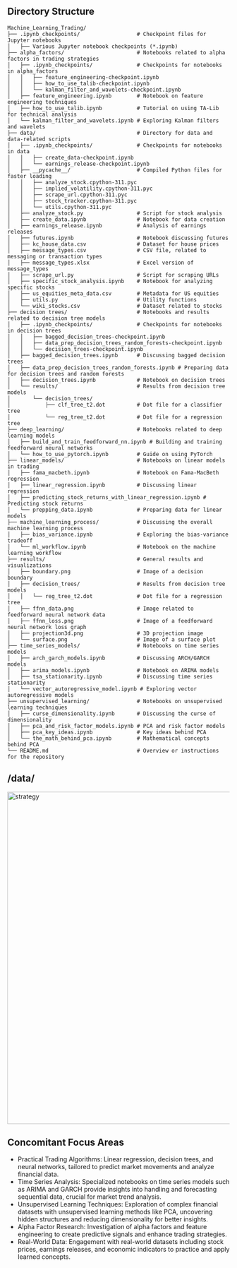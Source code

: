 ## Directory Structure

```
Machine_Learning_Trading/
├── .ipynb_checkpoints/                  # Checkpoint files for Jupyter notebooks
│   ├── Various Jupyter notebook checkpoints (*.ipynb)
├── alpha_factors/                       # Notebooks related to alpha factors in trading strategies
│   ├── .ipynb_checkpoints/              # Checkpoints for notebooks in alpha_factors
│   │   ├── feature_engineering-checkpoint.ipynb
│   │   ├── how_to_use_talib-checkpoint.ipynb
│   │   └── kalman_filter_and_wavelets-checkpoint.ipynb
│   ├── feature_engineering.ipynb        # Notebook on feature engineering techniques
│   ├── how_to_use_talib.ipynb           # Tutorial on using TA-Lib for technical analysis
│   └── kalman_filter_and_wavelets.ipynb # Exploring Kalman filters and wavelets
├── data/                                # Directory for data and data-related scripts
│   ├── .ipynb_checkpoints/              # Checkpoints for notebooks in data
│   │   ├── create_data-checkpoint.ipynb
│   │   └── earnings_release-checkpoint.ipynb
│   ├── __pycache__/                     # Compiled Python files for faster loading
│   │   ├── analyze_stock.cpython-311.pyc
│   │   ├── implied_volatility.cpython-311.pyc
│   │   ├── scrape_url.cpython-311.pyc
│   │   ├── stock_tracker.cpython-311.pyc
│   │   └── utils.cpython-311.pyc
│   ├── analyze_stock.py                 # Script for stock analysis
│   ├── create_data.ipynb                # Notebook for data creation
│   ├── earnings_release.ipynb           # Analysis of earnings releases
│   ├── futures.ipynb                    # Notebook discussing futures
│   ├── kc_house_data.csv                # Dataset for house prices
│   ├── message_types.csv                # CSV file, related to messaging or transaction types
│   ├── message_types.xlsx               # Excel version of message_types
│   ├── scrape_url.py                    # Script for scraping URLs
│   ├── specific_stock_analysis.ipynb    # Notebook for analyzing specific stocks
│   ├── us_equities_meta_data.csv        # Metadata for US equities
│   ├── utils.py                         # Utility functions
│   └── wiki_stocks.csv                  # Dataset related to stocks
├── decision trees/                      # Notebooks and results related to decision tree models
│   ├── .ipynb_checkpoints/              # Checkpoints for notebooks in decision trees
│   │   ├── bagged_decision_trees-checkpoint.ipynb
│   │   ├── data_prep_decision_trees_random_forests-checkpoint.ipynb
│   │   └── decision_trees-checkpoint.ipynb
│   ├── bagged_decision_trees.ipynb      # Discussing bagged decision trees
│   ├── data_prep_decision_trees_random_forests.ipynb # Preparing data for decision trees and random forests
│   ├── decision_trees.ipynb             # Notebook on decision trees
│   └── results/                         # Results from decision tree models
│       └── decision_trees/
│           ├── clf_tree_t2.dot          # Dot file for a classifier tree
│           └── reg_tree_t2.dot          # Dot file for a regression tree
├── deep_learning/                       # Notebooks related to deep learning models
│   ├── build_and_train_feedforward_nn.ipynb # Building and training feedforward neural networks
│   └── how_to_use_pytorch.ipynb         # Guide on using PyTorch
├── linear_models/                       # Notebooks on linear models in trading
│   ├── fama_macbeth.ipynb               # Notebook on Fama-MacBeth regression
│   ├── linear_regression.ipynb          # Discussing linear regression
│   ├── predicting_stock_returns_with_linear_regression.ipynb # Predicting stock returns
│   └── prepping_data.ipynb              # Preparing data for linear models
├── machine_learning_process/            # Discussing the overall machine learning process
│   ├── bias_variance.ipynb              # Exploring the bias-variance tradeoff
│   └── ml_workflow.ipynb                # Notebook on the machine learning workflow
├── results/                             # General results and visualizations
│   ├── boundary.png                     # Image of a decision boundary
│   ├── decision_trees/                  # Results from decision tree models
│   │   └── reg_tree_t2.dot              # Dot file for a regression tree
│   ├── ffnn_data.png                    # Image related to feedforward neural network data
│   ├── ffnn_loss.png                    # Image of a feedforward neural network loss graph
│   ├── projection3d.png                 # 3D projection image
│   └── surface.png                      # Image of a surface plot
├── time_series_models/                  # Notebooks on time series models
│   ├── arch_garch_models.ipynb          # Discussing ARCH/GARCH models
│   ├── arima_models.ipynb               # Notebook on ARIMA models
│   ├── tsa_stationarity.ipynb           # Discussing time series stationarity
│   └── vector_autoregressive_model.ipynb # Exploring vector autoregressive models
├── unsupervised_learning/               # Notebooks on unsupervised learning techniques
│   ├── curse_dimensionality.ipynb       # Discussing the curse of dimensionality
│   ├── pca_and_risk_factor_models.ipynb # PCA and risk factor models
│   ├── pca_key_ideas.ipynb              # Key ideas behind PCA
│   └── the_math_behind_pca.ipynb        # Mathematical concepts behind PCA
└── README.md                            # Overview or instructions for the repository
```

## /data/

<img width="753" alt="strategy" src="https://github.com/SaumikDana/Machine_Learning_Trading/assets/9474631/3933ff9f-4370-40f2-ab62-dc8a73cbf945">

## Concomitant Focus Areas

- Practical Trading Algorithms: Linear regression, decision trees, and neural networks, tailored to predict market movements and analyze financial data.
- Time Series Analysis: Specialized notebooks on time series models such as ARIMA and GARCH provide insights into handling and forecasting sequential data, crucial for market trend analysis.
- Unsupervised Learning Techniques: Exploration of complex financial datasets with unsupervised learning methods like PCA, uncovering hidden structures and reducing dimensionality for better insights.
- Alpha Factor Research: Investigation of alpha factors and feature engineering to create predictive signals and enhance trading strategies.
- Real-World Data: Engagement with real-world datasets including stock prices, earnings releases, and economic indicators to practice and apply learned concepts.
